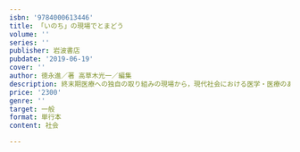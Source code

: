 ```yaml
---
isbn: '9784000613446'
title: 「いのち」の現場でとまどう
volume: ''
series: ''
publisher: 岩波書店
pubdate: '2019-06-19'
cover: ''
author: 徳永進／著 高草木光一／編集
description: 終末期医療への独自の取り組みの現場から，現代社会における医学・医療のあり方を根源的に問い直す．
price: '2300'
genre: ''
target: 一般
format: 単行本
content: 社会

---
```

